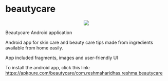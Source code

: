 # beautycare
<p align="center">
  <img src="https://api.visitorbadge.io/api/visitors?path=https%3A%2F%2Fgithub.com%2Freshmaharidhas%2Fbeautycare&label=Visitors&labelColor=%23000000&countColor=%2300ff00&style=plastic" />
</p>
Beautycare Android application

Android app for skin care and beauty care tips made from ingredients available from home easily.

App included fragments, images and user-friendly UI

To install the android app, click this link: https://apkpure.com/beautycare/com.reshmaharidhas.reshma.beautycare
